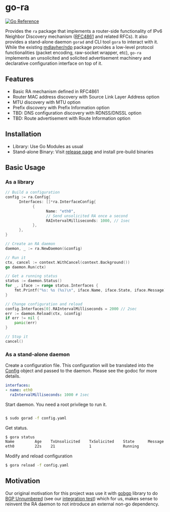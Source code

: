 # go-ra

[![Go Reference](https://pkg.go.dev/badge/github.com/YutaroHayakawa/go-ra.svg)](https://pkg.go.dev/github.com/YutaroHayakawa/go-ra)

Provides the `ra` package that implements a router-side functionality of IPv6
Neighbor Discovery mechanism
([RFC4861](https://datatracker.ietf.org/doc/html/rfc4861) and related RFCs). It
also provides a stand-alone daemon `gorad` and CLI tool `gora` to interact with
it. While the existing
[mdlayher/ndp](https://pkg.go.dev/github.com/mdlayher/ndp) package provides a
low-level protocol functionalities (packet encoding, raw-socket wrapper, etc),
`go-ra` implements an unsolicited and solicited advertisement machinery and
declarative configuration interface on top of it.

## Features

- Basic RA mechanism defined in RFC4861
- Router MAC address discovery with Source Link Layer Address option
- MTU discovery with MTU option
- Prefix discovery with Prefix Information option
- TBD: DNS configuration discovery with RDNSS/DNSSL option
- TBD: Route advertisement with Route Information option

## Installation

- Library: Use Go Modules as usual
- Stand-alone Binary: Visit [release page](https://github.com/YutaroHayakawa/go-ra/releases) and install pre-build binaries

## Basic Usage

### As a library

```go
// Build a configuration
config := ra.Config{
	  Interfaces: []*ra.InterfaceConfig{
		    {
			      Name: "eth0",
			      // Send unsolicited RA once a second
			      RAIntervalMilliseconds: 1000, // 1sec
		    },	
	  },
}

// Create an RA daemon
daemon, _ := ra.NewDaemon(&config)

// Run it
ctx, cancel := context.WithCancel(context.Background())
go daemon.Run(ctx)

// Get a running status
status := daemon.Status()
for _, iface := range status.Interfaces {
    fmt.Printf("%s: %s (%s)\n", iface.Name, iface.State, iface.Message)
}

// Change configuration and reload
config.Interfaces[0].RAIntervalMilliseconds = 2000 // 2sec
err := daemon.Reload(ctx, &config)
if err != nil {
    panic(err)
}

// Stop it
cancel()
```

### As a stand-alone daemon

Create a configuration file. This configuration will be translated into the
[Config](https://pkg.go.dev/github.com/YutaroHayakawa/go-ra#Config) object
and passed to the daemon. Please see the godoc for more details.

```yaml
interfaces:
- name: eth0
  raIntervalMilliseconds: 1000 # 1sec
```

Start daemon. You need a root privilege to run it.

```bash

$ sudo gorad -f config.yaml
```

Get status.

```bash
$ gora status
Name         Age    TxUnsolicited    TxSolicited    State      Message
eth0         22s    21               1              Running
```

Modify and reload configuration

```bash
$ gora reload -f config.yaml
```

## Motivation

Our original motivation for this project was use it with
[gobgp](https://pkg.go.dev/github.com/osrg/gobgp/v3) library to do [BGP
Unnumbered](https://github.com/osrg/gobgp/blob/master/docs/sources/unnumbered-bgp.md)
(see our [integration test](integration_tests/gobgp_unnumbered_test.go)) which
for us, makes sense to reinvent the RA daemon to not introduce an external
non-go dependency.
